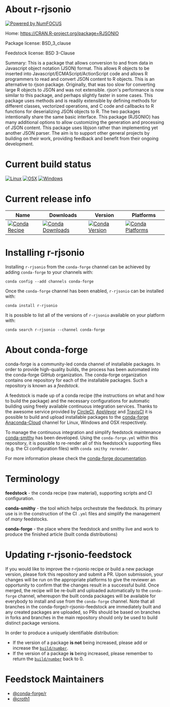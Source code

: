 About r-rjsonio
===============

[![Powered by NumFOCUS](https://img.shields.io/badge/powered%20by-NumFOCUS-orange.svg?style=flat&colorA=E1523D&colorB=007D8A)](http://numfocus.org)

Home: https://CRAN.R-project.org/package=RJSONIO

Package license: BSD_3_clause

Feedstock license: BSD 3-Clause

Summary: This is a package that allows conversion to and from  data in Javascript object notation (JSON) format. This allows R objects to be inserted into Javascript/ECMAScript/ActionScript code and allows R programmers to read and convert JSON content to R objects. This is an alternative to rjson package. Originally, that was too slow for converting large R objects to JSON and was not extensible.  rjson's performance is now similar to this package, and perhaps slightly faster in some cases. This package uses methods and is readily extensible by defining methods for different classes,  vectorized operations, and C code and callbacks to R functions for deserializing JSON objects to R.  The two packages intentionally share the same basic interface. This package (RJSONIO) has many additional options to allow customizing the generation and processing of JSON content. This package uses libjson rather than implementing yet another JSON parser. The aim is to support other general projects by building on their work, providing feedback and benefit from their ongoing development.



Current build status
====================

[![Linux](https://img.shields.io/circleci/project/github/conda-forge/r-rjsonio-feedstock/master.svg?label=Linux)](https://circleci.com/gh/conda-forge/r-rjsonio-feedstock)
[![OSX](https://img.shields.io/travis/conda-forge/r-rjsonio-feedstock/master.svg?label=macOS)](https://travis-ci.org/conda-forge/r-rjsonio-feedstock)
[![Windows](https://img.shields.io/appveyor/ci/conda-forge/r-rjsonio-feedstock/master.svg?label=Windows)](https://ci.appveyor.com/project/conda-forge/r-rjsonio-feedstock/branch/master)

Current release info
====================

| Name | Downloads | Version | Platforms |
| --- | --- | --- | --- |
| [![Conda Recipe](https://img.shields.io/badge/recipe-r--rjsonio-green.svg)](https://anaconda.org/conda-forge/r-rjsonio) | [![Conda Downloads](https://img.shields.io/conda/dn/conda-forge/r-rjsonio.svg)](https://anaconda.org/conda-forge/r-rjsonio) | [![Conda Version](https://img.shields.io/conda/vn/conda-forge/r-rjsonio.svg)](https://anaconda.org/conda-forge/r-rjsonio) | [![Conda Platforms](https://img.shields.io/conda/pn/conda-forge/r-rjsonio.svg)](https://anaconda.org/conda-forge/r-rjsonio) |

Installing r-rjsonio
====================

Installing `r-rjsonio` from the `conda-forge` channel can be achieved by adding `conda-forge` to your channels with:

```
conda config --add channels conda-forge
```

Once the `conda-forge` channel has been enabled, `r-rjsonio` can be installed with:

```
conda install r-rjsonio
```

It is possible to list all of the versions of `r-rjsonio` available on your platform with:

```
conda search r-rjsonio --channel conda-forge
```


About conda-forge
=================

conda-forge is a community-led conda channel of installable packages.
In order to provide high-quality builds, the process has been automated into the
conda-forge GitHub organization. The conda-forge organization contains one repository
for each of the installable packages. Such a repository is known as a *feedstock*.

A feedstock is made up of a conda recipe (the instructions on what and how to build
the package) and the necessary configurations for automatic building using freely
available continuous integration services. Thanks to the awesome service provided by
[CircleCI](https://circleci.com/), [AppVeyor](https://www.appveyor.com/)
and [TravisCI](https://travis-ci.org/) it is possible to build and upload installable
packages to the [conda-forge](https://anaconda.org/conda-forge)
[Anaconda-Cloud](https://anaconda.org/) channel for Linux, Windows and OSX respectively.

To manage the continuous integration and simplify feedstock maintenance
[conda-smithy](https://github.com/conda-forge/conda-smithy) has been developed.
Using the ``conda-forge.yml`` within this repository, it is possible to re-render all of
this feedstock's supporting files (e.g. the CI configuration files) with ``conda smithy rerender``.

For more information please check the [conda-forge documentation](https://conda-forge.org/docs/).

Terminology
===========

**feedstock** - the conda recipe (raw material), supporting scripts and CI configuration.

**conda-smithy** - the tool which helps orchestrate the feedstock.
                   Its primary use is in the construction of the CI ``.yml`` files
                   and simplify the management of *many* feedstocks.

**conda-forge** - the place where the feedstock and smithy live and work to
                  produce the finished article (built conda distributions)


Updating r-rjsonio-feedstock
============================

If you would like to improve the r-rjsonio recipe or build a new
package version, please fork this repository and submit a PR. Upon submission,
your changes will be run on the appropriate platforms to give the reviewer an
opportunity to confirm that the changes result in a successful build. Once
merged, the recipe will be re-built and uploaded automatically to the
`conda-forge` channel, whereupon the built conda packages will be available for
everybody to install and use from the `conda-forge` channel.
Note that all branches in the conda-forge/r-rjsonio-feedstock are
immediately built and any created packages are uploaded, so PRs should be based
on branches in forks and branches in the main repository should only be used to
build distinct package versions.

In order to produce a uniquely identifiable distribution:
 * If the version of a package **is not** being increased, please add or increase
   the [``build/number``](https://conda.io/docs/user-guide/tasks/build-packages/define-metadata.html#build-number-and-string).
 * If the version of a package **is** being increased, please remember to return
   the [``build/number``](https://conda.io/docs/user-guide/tasks/build-packages/define-metadata.html#build-number-and-string)
   back to 0.

Feedstock Maintainers
=====================

* [@conda-forge/r](https://github.com/conda-forge/r/)
* [@croth1](https://github.com/croth1/)

